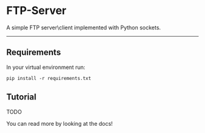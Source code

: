 # FTP-Server

A simple FTP server\client implemented with Python sockets. 

--------

## Requirements

In your virtual environment run:

```
pip install -r requirements.txt
```

## Tutorial

TODO

You can read more by looking at the docs!